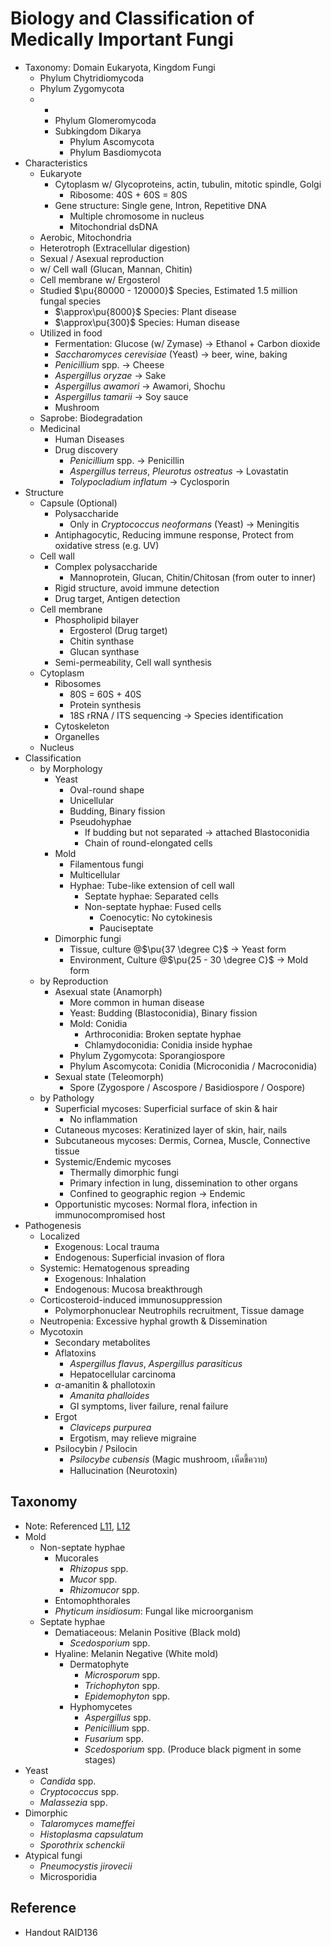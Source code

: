 # Biology and Classification of Medically Important Fungi

* Taxonomy: Domain Eukaryota, Kingdom Fungi
  * Phylum Chytridiomycoda
  * Phylum Zygomycota
  * -
    * Phylum Glomeromycoda
    * Subkingdom Dikarya
      * Phylum Ascomycota
      * Phylum Basdiomycota
* Characteristics
  * Eukaryote
    * Cytoplasm w/ Glycoproteins, actin, tubulin, mitotic spindle, Golgi
      * Ribosome: 40S + 60S = 80S
    * Gene structure: Single gene, Intron, Repetitive DNA
      * Multiple chromosome in nucleus
      * Mitochondrial dsDNA
  * Aerobic, Mitochondria
  * Heterotroph (Extracellular digestion)
  * Sexual / Asexual reproduction
  * w/ Cell wall (Glucan, Mannan, Chitin)
  * Cell membrane w/ Ergosterol
  * Studied $\pu{80000 - 120000}$ Species, Estimated 1.5 million fungal species
    * $\approx\pu{8000}$ Species: Plant disease
    * $\approx\pu{300}$ Species: Human disease
  * Utilized in food
    * Fermentation: Glucose (w/ Zymase) → Ethanol + Carbon dioxide
    * *Saccharomyces cerevisiae* (Yeast) → beer, wine, baking
    * *Penicillium* spp. → Cheese
    * *Aspergillus oryzae* → Sake
    * *Aspergillus awamori* → Awamori, Shochu
    * *Aspergillus tamarii* → Soy sauce
    * Mushroom
  * Saprobe: Biodegradation
  * Medicinal
    * Human Diseases
    * Drug discovery
      * *Penicillium* spp. → Penicillin
      * *Aspergillus terreus*, *Pleurotus ostreatus* → Lovastatin
      * *Tolypocladium inflatum* → Cyclosporin
* Structure
  * Capsule (Optional)
    * Polysaccharide
      * Only in *Cryptococcus neoformans* (Yeast) → Meningitis
    * Antiphagocytic, Reducing immune response, Protect from oxidative stress (e.g. UV)
  * Cell wall
    * Complex polysaccharide
      * Mannoprotein, Glucan, Chitin/Chitosan (from outer to inner)
    * Rigid structure, avoid immune detection
    * Drug target, Antigen detection
  * Cell membrane
    * Phospholipid bilayer
      * Ergosterol (Drug target)
      * Chitin synthase
      * Glucan synthase
    * Semi-permeability, Cell wall synthesis
  * Cytoplasm
    * Ribosomes
      * 80S = 60S + 40S
      * Protein synthesis
      * 18S rRNA / ITS sequencing → Species identification
    * Cytoskeleton
    * Organelles
  * Nucleus
* Classification
  * by Morphology
    * Yeast
      * Oval-round shape
      * Unicellular
      * Budding, Binary fission
      * Pseudohyphae
        * If budding but not separated → attached Blastoconidia
        * Chain of round-elongated cells
    * Mold
      * Filamentous fungi
      * Multicellular
      * Hyphae: Tube-like extension of cell wall
        * Septate hyphae: Separated cells
        * Non-septate hyphae: Fused cells
          * Coenocytic: No cytokinesis
          * Pauciseptate
    * Dimorphic fungi
      * Tissue, culture @$\pu{37 \degree C}$ → Yeast form
      * Environment, Culture @$\pu{25 - 30 \degree C}$ → Mold form
  * by Reproduction
    * Asexual state (Anamorph)
      * More common in human disease
      * Yeast: Budding (Blastoconidia), Binary fission
      * Mold: Conidia
        * Arthroconidia: Broken septate hyphae
        * Chlamydoconidia: Conidia inside hyphae
      * Phylum Zygomycota: Sporangiospore
      * Phylum Ascomycota: Conidia (Microconidia / Macroconidia)
    * Sexual state (Teleomorph)
      * Spore (Zygospore / Ascospore / Basidiospore / Oospore)
  * by Pathology
    * Superficial mycoses: Superficial surface of skin & hair
      * No inflammation
    * Cutaneous mycoses: Keratinized layer of skin, hair, nails
    * Subcutaneous mycoses: Dermis, Cornea, Muscle, Connective tissue
    * Systemic/Endemic mycoses
      * Thermally dimorphic fungi
      * Primary infection in lung, dissemination to other organs
      * Confined to geographic region → Endemic
    * Opportunistic mycoses: Normal flora, infection in immunocompromised host
* Pathogenesis
  * Localized
    * Exogenous: Local trauma
    * Endogenous: Superficial invasion of flora
  * Systemic: Hematogenous spreading
    * Exogenous: Inhalation
    * Endogenous: Mucosa breakthrough
  * Corticosteroid-induced immunosuppression
    * Polymorphonuclear Neutrophils recruitment, Tissue damage
  * Neutropenia: Excessive hyphal growth & Dissemination
  * Mycotoxin
    * Secondary metabolites
    * Aflatoxins
      * *Aspergillus flavus*, *Aspergillus parasiticus*
      * Hepatocellular carcinoma
    * $\alpha$-amanitin & phallotoxin
      * *Amanita phalloides*
      * GI symptoms, liver failure, renal failure
    * Ergot
      * *Claviceps purpurea*
      * Ergotism, may relieve migraine
    * Psilocybin / Psilocin
      * *Psilocybe cubensis* (Magic mushroom, เห็ดขี้ควาย)
      * Hallucination (Neurotoxin)

## Taxonomy

* Note: Referenced [L11](11%20-%20Medically%20Important%20Mold.md), [L12](12%20-%20Medically%20Important%20Yeasts.md)
* Mold
  * Non-septate hyphae
    * Mucorales
      * *Rhizopus* spp.
      * *Mucor* spp.
      * *Rhizomucor* spp.
    * Entomophthorales
    * *Phyticum insidiosum*: Fungal like microorganism
  * Septate hyphae
    * Dematiaceous: Melanin Positive (Black mold)
      * *Scedosporium* spp.
    * Hyaline: Melanin Negative (White mold)
      * Dermatophyte
        * *Microsporum* spp.
        * *Trichophyton* spp.
        * *Epidemophyton* spp.
      * Hyphomycetes
        * *Aspergillus* spp.
        * *Penicillium* spp.
        * *Fusarium* spp.
        * *Scedosporium* spp. (Produce black pigment in some stages)
* Yeast
  * *Candida* spp.
  * *Cryptococcus* spp.
  * *Malassezia* spp.
* Dimorphic
  * *Talaromyces mameffei*
  * *Histoplasma capsulatum*
  * *Sporothrix schenckii*
* Atypical fungi
  * *Pneumocystis jirovecii*
  * Microsporidia

## Reference

* Handout RAID136
